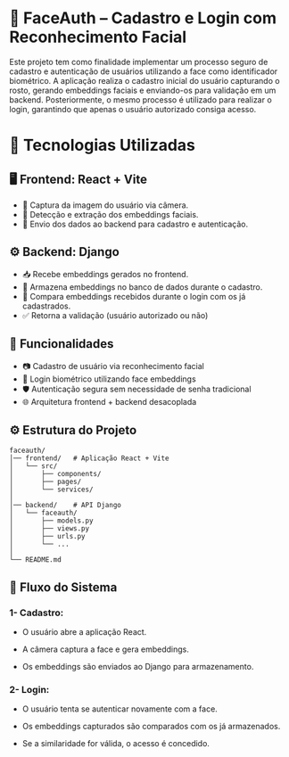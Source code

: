 # 🔐 FaceAuth – Cadastro e Login com Reconhecimento Facial

Este projeto tem como finalidade implementar um processo seguro de cadastro e autenticação de usuários utilizando a face como identificador biométrico.
A aplicação realiza o cadastro inicial do usuário capturando o rosto, gerando embeddings faciais e enviando-os para validação em um backend. Posteriormente, o mesmo processo é utilizado para realizar o login, garantindo que apenas o usuário autorizado consiga acesso.

# 🚀 Tecnologias Utilizadas

## 🖥️ Frontend: React + Vite
  
- 📸 Captura da imagem do usuário via câmera.  
- 🧠 Detecção e extração dos embeddings faciais.  
- 🔗 Envio dos dados ao backend para cadastro e autenticação.  

## ⚙️ Backend: Django

- 📥 Recebe embeddings gerados no frontend.  
- 💾 Armazena embeddings no banco de dados durante o cadastro.  
- 🔎 Compara embeddings recebidos durante o login com os já cadastrados.  
- ✅ Retorna a validação (usuário autorizado ou não)

## 📌 Funcionalidades

- 📷 Cadastro de usuário via reconhecimento facial
- 🔑 Login biométrico utilizando face embeddings
- 🛡️ Autenticação segura sem necessidade de senha tradicional
- 🌐 Arquitetura frontend + backend desacoplada

## ⚙️ Estrutura do Projeto
```
faceauth/
│── frontend/   # Aplicação React + Vite
│   └── src/
│       ├── components/
│       ├── pages/
│       └── services/
│
│── backend/    # API Django
│   └── faceauth/
│       ├── models.py
│       ├── views.py
│       ├── urls.py
│       └── ...
│
└── README.md
```

## 📖 Fluxo do Sistema

### 1- Cadastro:

- O usuário abre a aplicação React.

- A câmera captura a face e gera embeddings.

- Os embeddings são enviados ao Django para armazenamento.

### 2- Login:

- O usuário tenta se autenticar novamente com a face.

- Os embeddings capturados são comparados com os já armazenados.

- Se a similaridade for válida, o acesso é concedido.
